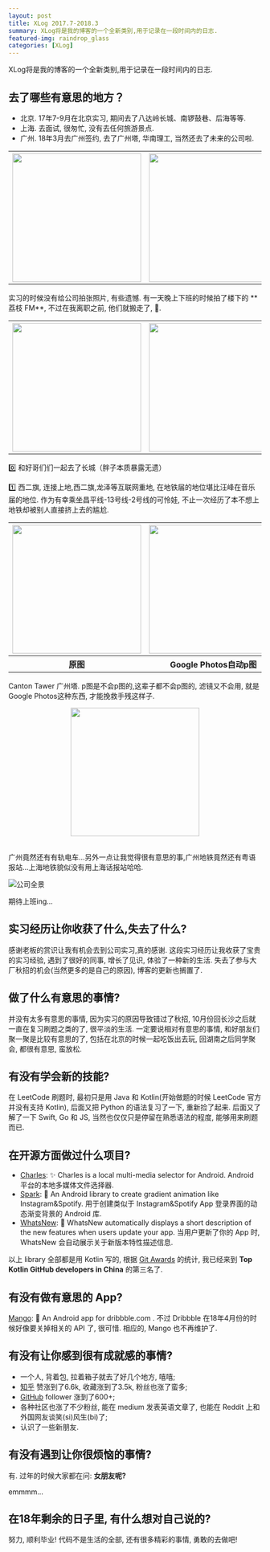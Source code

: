 ```yaml
---
layout: post
title: XLog 2017.7-2018.3
summary: XLog将是我的博客的一个全新类别,用于记录在一段时间内的日志.
featured-img: raindrop_glass
categories: [XLog]
---
```


XLog将是我的博客的一个全新类别,用于记录在一段时间内的日志.

## 去了哪些有意思的地方？
+ 北京. 17年7-9月在北京实习, 期间去了八达岭长城、南锣鼓巷、后海等等.
+ 上海. 去面试, 很匆忙, 没有去任何旅游景点. 
+ 广州. 18年3月去广州签约, 去了广州塔, 华南理工, 当然还去了未来的公司啦. 

<table border="0">
	<tr>
		<th><img src="https://i.loli.net/2018/03/29/5abd071d61e83.jpg" width="256" alt=""></th>
		<th><img src="https://i.loli.net/2018/03/29/5abd071d20cbe.jpg" width="256" alt=""></th>
	</tr>
</table>
实习的时候没有给公司拍张照片, 有些遗憾. 有一天晚上下班的时候拍了楼下的 **荔枝 FM**, 不过在我离职之前, 他们就搬走了, 🤔. 

<table border="0">
	<tr>
		<th><img src="https://i.loli.net/2018/03/29/5abd08ba27a9f.png" width="256" alt=""></th>
		<th><img src="https://i.loli.net/2018/03/29/5abd09b10cbcb.jpg" width="256" alt=""></th>
	</tr>
</table>
0️⃣ 和好哥们们一起去了长城（胖子本质暴露无遗）

1️⃣ 西二旗, 连接上地,西二旗,龙泽等互联网重地, 在地铁届的地位堪比汪峰在音乐届的地位. 作为有幸乘坐昌平线-13号线-2号线的可怜娃, 不止一次经历了本不想上地铁却被别人直接挤上去的尴尬.


<table>
	<tr>
		<th><img src="https://i.loli.net/2018/03/29/5abd0b2704e1e.jpg" width="256" alt=""></th>
		<th><img src="https://i.loli.net/2018/03/29/5abd0b28663ad.jpg" width="256" alt=""></th>
	</tr>
	<tr>
		<th>原图</th>
		<th>Google Photos自动p图</th>
	</tr>
</table>

Canton Tawer 广州塔. p图是不会p图的,这辈子都不会p图的, 滤镜又不会用, 就是Google Photos这种东西, 才能挽救手残这样子.

<div align="center"><img src="https://i.loli.net/2018/03/29/5abd0c6c2efd5.jpg" width="256" alt=""></div>

<br />广州竟然还有有轨电车...另外一点让我觉得很有意思的事,广州地铁竟然还有粤语报站...上海地铁貌似没有用上海话报站哈哈.
 
![公司全景](https://i.loli.net/2018/03/29/5abd0d5e7f888.jpg)
 
期待上班ing...

## 实习经历让你收获了什么,失去了什么?
感谢老板的赏识让我有机会去到公司实习,真的感谢. 这段实习经历让我收获了宝贵的实习经验, 遇到了很好的同事, 增长了见识, 体验了一种新的生活. 失去了参与大厂秋招的机会(当然更多的是自己的原因), 博客的更新也搁置了.

## 做了什么有意思的事情?
并没有太多有意思的事情, 因为实习的原因导致错过了秋招, 10月份回长沙之后就一直在复习刷题之类的了, 很平淡的生活. 一定要说相对有意思的事情, 和好朋友们聚一聚是比较有意思的了, 包括在北京的时候一起吃饭出去玩, 回湖南之后同学聚会, 都很有意思, 蛮放松.

## 有没有学会新的技能?
在 LeetCode 刷题时, 最初只是用 Java 和 Kotlin(开始做题的时候 LeetCode 官方并没有支持 Kotlin), 后面又把 Python 的语法复习了一下, 重新捡了起来. 后面又了解了一下 Swift, Go 和 JS, 当然也仅仅只是停留在熟悉语法的程度, 能够用来刷题而已.

## 在开源方面做过什么项目?
+ [Charles](https://github.com/TonnyL/Charles): ✨ Charles is a local multi-media selector for Android. Android 平台的本地多媒体文件选择器.
+ [Spark](https://github.com/TonnyL/Spark): 🎨 An Android library to create gradient animation like Instagram&Spotify. 用于创建类似于 Instagram&Spotify App 登录界面的动态渐变背景的 Android 库.
+ [WhatsNew](https://github.com/TonnyL/WhatsNew): 🎉 WhatsNew automatically displays a short description of the new features when users update your app. 当用户更新了你的 App 时, WhatsNew 会自动展示关于新版本特性描述信息.

以上 library 全部都是用 Kotlin 写的, 根据 [Git Awards](http://git-awards.com/users/search?login=tonnyl) 的统计, 我已经来到 **Top Kotlin GitHub developers in China** 的第三名了.

## 有没有做有意思的 App?
[Mango](https://github.com/TonnyL/Mango): 🏀 An Android app for dribbble.com . 不过 Dribbble 在18年4月份的时候好像要关掉相关的 API 了, 很可惜. 相应的, Mango 也不再维护了.

## 有没有让你感到很有成就感的事情?
+ 一个人, 背着包, 拉着箱子就去了好几个地方, 嘻嘻;
+ [知乎](https://www.zhihu.com/people/lizhaotailang/activities) 赞涨到了6.6k, 收藏涨到了3.5k, 粉丝也涨了蛮多;
+ [GitHub](https://github.com/TonnyL) follower 涨到了600+;
+ 各种社区也涨了不少粉丝, 能在 medium 发表英语文章了, 也能在 Reddit 上和外国网友谈笑(si)风生(bi)了;
+ 认识了一些新朋友.

## 有没有遇到让你很烦恼的事情?
有. 过年的时候大家都在问: **女朋友呢?**

emmmm...

## 在18年剩余的日子里, 有什么想对自己说的?
努力, 顺利毕业! 代码不是生活的全部, 还有很多精彩的事情, 勇敢的去做吧!